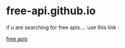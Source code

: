 # free-api.github.io

if u are searching for free apis....
use this link :

<a href="free-apis.github.io">free apis</a>
